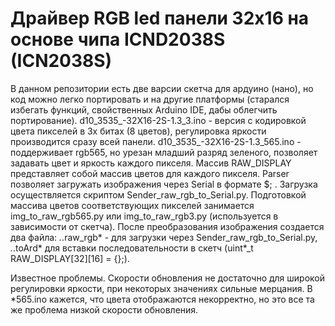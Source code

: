 # Драйвер RGB led панели 32x16 на основе чипа ICND2038S (ICN2038S)

В данном репозитории есть две варсии скетча для ардуино (нано), но код можно легко портировать и на другие платформы (старался избегать функций, свойственных Arduino IDE, дабы облегчить портирование).
d10_3535_-32X16-2S-1.3_3.ino - версия с кодировкой цвета пикселей в 3х битах (8 цветов), регулировка яркости производится сразу всей панели.
d10_3535_-32X16-2S-1.3_565.ino - поддерживает rgb565, но урезан младший разряд зеленого, позволяет задавать цвет и яркость каждого пикселя.
Массив RAW_DISPLAY представляет собой массив цветов для каждого пикселя. Parser позволяет загружать изображения через Serial в формате $<data>; .
Загрузка осуществляется скриптом Sender_raw_rgb_to_Serial.py. Подготовкой массива цветов соответствующих пикселей занимается img_to_raw_rgb565.py или img_to_raw_rgb3.py (используется в зависимости от скетча). После преобразования изображения создается два файла: *.*.raw_rgb* - для загрузки через Sender_raw_rgb_to_Serial.py, *.*.toArd* для вставки последовательности в скетч (uint*_t RAW_DISPLAY[32][16] = {<toArd>};).

Известное проблемы.
Скорости обновления не достаточно для широкой регулировки яркости, при некоторых значениях сильные мерцания. В *565.ino кажется, что цвета отображаются некорректно, но это все та же проблема низкой скорости обновления.
